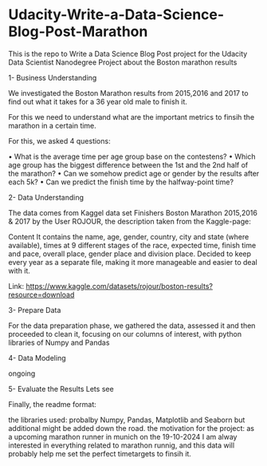 # Udacity-Write-a-Data-Science-Blog-Post-Marathon
This is the repo to Write a Data Science Blog Post project for the Udacity Data Scientist Nanodegree Project about the Boston marathon results

1- Business Understanding

We investigated the Boston Marathon results from 2015,2016 and 2017 to find out what it takes for a 36 year old male to finish it.

For this we need to understand what are the important metrics to finsih the marathon in a certain time. 

For this, we asked 4 questions:

• What is the average time per age group base on the contestens? 
• Which age group has the biggest difference between the 1st and the 2nd half of the marathon?
• Can we somehow predict age or gender by the results after each 5k?
• Can we predict the finish time by the halfway-point time?

2- Data Understanding

The data comes from Kaggel data set Finishers Boston Marathon 2015,2016 & 2017 by the User ROJOUR, the description taken from the Kaggle-page:

Content
It contains the name, age, gender, country, city and state (where available), times at 9 different stages of the race, expected time, finish time and pace, overall place, gender place and division place.
Decided to keep every year as a separate file, making it more manageable and easier to deal with it.

Link: https://www.kaggle.com/datasets/rojour/boston-results?resource=download

3- Prepare Data

For the data preparation phase, we gathered the data, assessed it and then proceeded to clean it, focusing on our columns of interest, with python libraries of Numpy and Pandas

4- Data Modeling

ongoing

5- Evaluate the Results
Lets see

Finally, the readme format:

the libraries used: probalby Numpy, Pandas, Matplotlib and Seaborn but additional might be added down the road.
the motivation for the project: as a upcoming marathon runner in munich on the 19-10-2024 I am alway interested in everything related to marathon runnig, and this data will probably help me set the perfect timetargets to finsih it. 
